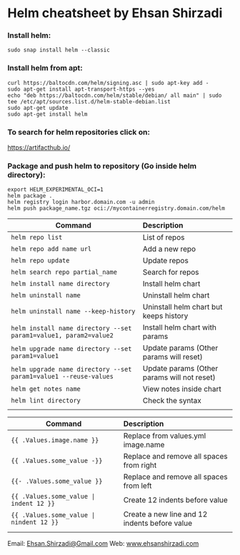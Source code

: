 # Helm cheatsheet by Ehsan Shirzadi

### Install helm:
```
sudo snap install helm --classic
```

### Install helm from apt:
```
curl https://baltocdn.com/helm/signing.asc | sudo apt-key add -
sudo apt-get install apt-transport-https --yes
echo "deb https://baltocdn.com/helm/stable/debian/ all main" | sudo tee /etc/apt/sources.list.d/helm-stable-debian.list
sudo apt-get update
sudo apt-get install helm
```
### To search for helm repositories click on:
https://artifacthub.io/


### Package and push helm to repository (Go inside helm directory):
```
export HELM_EXPERIMENTAL_OCI=1
helm package .
helm registry login harbor.domain.com -u admin
helm push package_name.tgz oci://mycontainerregistry.domain.com/helm
```


| Command          | Description                         |
| ---------------- |:-----------------------------------|
| `helm repo list` | List of repos |
| `helm repo add name url` | Add a new repo |
| `helm repo update` | Update repos |
| `helm search repo partial_name` | Search for repos |
| `helm install name directory` | Install helm chart |
| `helm uninstall name` | Uninstall helm chart |
| `helm uninstall name --keep-history` | Uninstall helm chart but keeps history |
| `helm install name directory --set param1=value1, param2=value2` | Install helm chart with params |
| `helm upgrade name directory --set param1=value1` | Update params (Other params will reset) |
| `helm upgrade name directory --set param1=value1 --reuse-values` | Update params (Other params will not reset) |
| `helm get notes name` | View notes inside chart |
| `helm lint directory` | Check the syntax |
|  |  |



| Command          | Description                         |
| ---------------- |:-----------------------------------|
| `{{ .Values.image.name }}` | Replace from values.yml image.name  |
| `{{ .Values.some_value -}}` | Replace and remove all spaces from right |
| `{{- .Values.some_value }}` | Replace and remove all spaces from left |
| `{{ .Values.some_value \| indent 12 }}` | Create 12 indents before value  |
| `{{ .Values.some_value \| nindent 12 }}` | Create a new line and 12 indents before value  |
|  |  |








Email: Ehsan.Shirzadi@Gmail.com
Web: www.ehsanshirzadi.com
